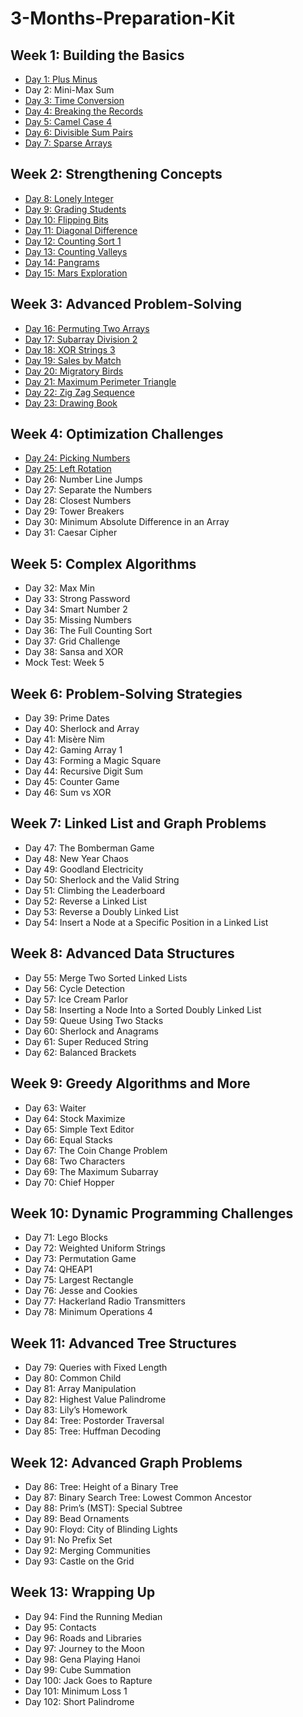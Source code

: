 # 3-Months-Preparation-Kit

## Week 1: Building the Basics
- [Day 1: Plus Minus](https://medium.com/@Abdulladhif/day-1-mastering-the-plus-minus-challenge-in-java-6290678f90ca)
- Day 2: Mini-Max Sum
- [Day 3: Time Conversion](https://medium.com/@Abdulladhif/day-3-solving-the-time-conversion-challenge-in-java-ecf5bb06e01f)
- [Day 4: Breaking the Records](https://medium.com/@Abdulladhif/day-4-solving-the-breaking-records-challenge-in-java-f73264e76b9a)
- [Day 5: Camel Case 4](https://medium.com/@Abdulladhif/day-5-solving-the-camel-case-challenge-in-java-de8d92c44e24)
- [Day 6: Divisible Sum Pairs](https://medium.com/@Abdulladhif/day-6-solving-the-divisible-sum-pairs-challenge-in-java-d5d916a7cb24)
- [Day 7: Sparse Arrays](https://medium.com/@Abdulladhif/day-7-solving-the-sparse-arrays-challenge-in-java-40055c7645b2)

## Week 2: Strengthening Concepts
- [Day 8: Lonely Integer](https://medium.com/@Abdulladhif/day-8-solving-the-lonely-integer-challenge-in-java-24015b08c2cc)
- [Day 9: Grading Students](https://medium.com/@Abdulladhif/day-9-solving-the-grading-students-challenge-in-java-8c7e25c99667)
- [Day 10: Flipping Bits](https://medium.com/@Abdulladhif/day-10-solving-the-flipping-bits-challenge-in-java-63cf8ebbf3a2)
- [Day 11: Diagonal Difference](https://medium.com/@Abdulladhif/day-11-solving-the-diagonal-difference-challenge-in-java-a1b4ee0753ee)
- [Day 12: Counting Sort 1](https://medium.com/@Abdulladhif/day-12-solving-the-counting-sort-challenge-in-java-3330a0e0055d)
- [Day 13: Counting Valleys](https://medium.com/@Abdulladhif/day-13-solving-the-counting-valleys-challenge-in-java-3a8fb21eff28)
- [Day 14: Pangrams](https://medium.com/@Abdulladhif/day-14-solving-the-pangrams-challenge-in-java-c77302509e6f)
- [Day 15: Mars Exploration](https://medium.com/@Abdulladhif/day-15-solving-the-mars-exploration-challenge-in-java-3abc8a370969)

## Week 3: Advanced Problem-Solving
- [Day 16: Permuting Two Arrays](https://medium.com/@Abdulladhif/day-16-solving-the-permuting-two-arrays-challenge-in-java-cd1cc01b37a9)
- [Day 17: Subarray Division 2](https://medium.com/@Abdulladhif/day-17-solving-the-subarray-division-2-challenge-in-java-94a032c0ec24)
- [Day 18: XOR Strings 3](https://medium.com/@Abdulladhif/day-18-solving-the-xor-strings-challenge-in-java-ab53e892b5f0)
- [Day 19: Sales by Match](https://medium.com/@Abdulladhif/day-19-solving-the-sock-merchant-challenge-in-java-609b49feadcb)
- [Day 20: Migratory Birds](https://medium.com/@Abdulladhif/day-20-solving-the-migratory-birds-challenge-in-java-0e58d6ddef2a)
- [Day 21: Maximum Perimeter Triangle](https://medium.com/@Abdulladhif/day-21-solving-the-maximum-perimeter-triangle-challenge-in-java-82286f8c952e)
- [Day 22: Zig Zag Sequence](https://medium.com/@Abdulladhif/day-22-solving-the-zig-zag-sequence-challenge-in-java-7e75d639a2df)
- [Day 23: Drawing Book](https://medium.com/@Abdulladhif/day-23-solving-the-drawing-book-challenge-in-java-f42d576a638f)

## Week 4: Optimization Challenges
- [Day 24: Picking Numbers](https://medium.com/@Abdulladhif/day-24-solving-the-picking-numbers-challenge-in-java-51c82c8283a3)
- [Day 25: Left Rotation](https://medium.com/@Abdulladhif/day-25-solving-the-left-rotation-challenge-in-java-3e9401830d6e)
- Day 26: Number Line Jumps
- Day 27: Separate the Numbers
- Day 28: Closest Numbers
- Day 29: Tower Breakers
- Day 30: Minimum Absolute Difference in an Array
- Day 31: Caesar Cipher

## Week 5: Complex Algorithms
- Day 32: Max Min
- Day 33: Strong Password
- Day 34: Smart Number 2
- Day 35: Missing Numbers
- Day 36: The Full Counting Sort
- Day 37: Grid Challenge
- Day 38: Sansa and XOR
- Mock Test: Week 5

## Week 6: Problem-Solving Strategies
- Day 39: Prime Dates
- Day 40: Sherlock and Array
- Day 41: Misère Nim
- Day 42: Gaming Array 1
- Day 43: Forming a Magic Square
- Day 44: Recursive Digit Sum
- Day 45: Counter Game
- Day 46: Sum vs XOR

## Week 7: Linked List and Graph Problems
- Day 47: The Bomberman Game
- Day 48: New Year Chaos
- Day 49: Goodland Electricity
- Day 50: Sherlock and the Valid String
- Day 51: Climbing the Leaderboard
- Day 52: Reverse a Linked List
- Day 53: Reverse a Doubly Linked List
- Day 54: Insert a Node at a Specific Position in a Linked List

## Week 8: Advanced Data Structures
- Day 55: Merge Two Sorted Linked Lists
- Day 56: Cycle Detection
- Day 57: Ice Cream Parlor
- Day 58: Inserting a Node Into a Sorted Doubly Linked List
- Day 59: Queue Using Two Stacks
- Day 60: Sherlock and Anagrams
- Day 61: Super Reduced String
- Day 62: Balanced Brackets

## Week 9: Greedy Algorithms and More
- Day 63: Waiter
- Day 64: Stock Maximize
- Day 65: Simple Text Editor
- Day 66: Equal Stacks
- Day 67: The Coin Change Problem
- Day 68: Two Characters
- Day 69: The Maximum Subarray
- Day 70: Chief Hopper

## Week 10: Dynamic Programming Challenges
- Day 71: Lego Blocks
- Day 72: Weighted Uniform Strings
- Day 73: Permutation Game
- Day 74: QHEAP1
- Day 75: Largest Rectangle
- Day 76: Jesse and Cookies
- Day 77: Hackerland Radio Transmitters
- Day 78: Minimum Operations 4

## Week 11: Advanced Tree Structures
- Day 79: Queries with Fixed Length
- Day 80: Common Child
- Day 81: Array Manipulation
- Day 82: Highest Value Palindrome
- Day 83: Lily’s Homework
- Day 84: Tree: Postorder Traversal
- Day 85: Tree: Huffman Decoding

## Week 12: Advanced Graph Problems
- Day 86: Tree: Height of a Binary Tree
- Day 87: Binary Search Tree: Lowest Common Ancestor
- Day 88: Prim’s (MST): Special Subtree
- Day 89: Bead Ornaments
- Day 90: Floyd: City of Blinding Lights
- Day 91: No Prefix Set
- Day 92: Merging Communities
- Day 93: Castle on the Grid

## Week 13: Wrapping Up
- Day 94: Find the Running Median
- Day 95: Contacts
- Day 96: Roads and Libraries
- Day 97: Journey to the Moon
- Day 98: Gena Playing Hanoi
- Day 99: Cube Summation
- Day 100: Jack Goes to Rapture
- Day 101: Minimum Loss 1
- Day 102: Short Palindrome

